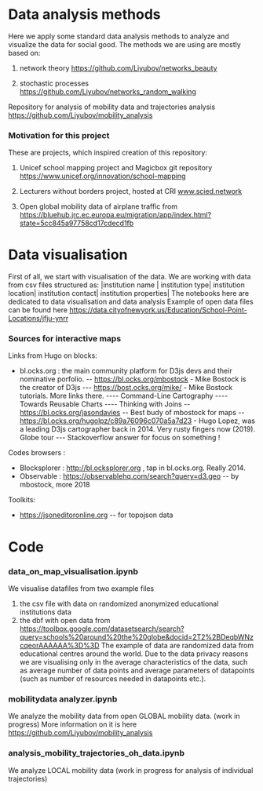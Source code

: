 # Data analysis methods 

Here we apply some standard data analysis methods to analyze and visualize the data for social good. 
The methods we are using are mostly based on:

1. network theory 
https://github.com/Liyubov/networks_beauty

2. stochastic processes 
https://github.com/Liyubov/networks_random_walking

Repository for analysis of mobility data and trajectories analysis https://github.com/Liyubov/mobility_analysis


### Motivation for this project

These are projects, which inspired creation of this repository:

1. Unicef school mapping project and Magicbox git repository
https://www.unicef.org/innovation/school-mapping

2. Lecturers without borders project, hosted at CRI 
www.scied.network 

3. Open global mobility data of airplane traffic 
from https://bluehub.jrc.ec.europa.eu/migration/app/index.html?state=5cc845a97758cd17cdecd1fb 


# Data visualisation 

First of all, we start with visualisation of the data. 
We are working with data from csv files structured as:
   |institution name | institution type| institution location| institution contact| institution properties|
The notebooks here are dedicated to data visualisation and data analysis
Example of open data files can be found here https://data.cityofnewyork.us/Education/School-Point-Locations/jfju-ynrr

### Sources for interactive maps

Links from Hugo on blocks:
- bl.ocks.org : the main community platform for D3js devs and their nominative porfolio.
-- https://bl.ocks.org/mbostock - Mike Bostock is the creator of D3js
--- https://bost.ocks.org/mike/ - Mike Bostock  tutorials. More links there.
---- Command-Line Cartography
---- Towards Reusable Charts
---- Thinking with Joins
-- https://bl.ocks.org/jasondavies -- Best budy of mbostock for maps
-- https://bl.ocks.org/hugolpz/c89a76096c070a5a7d23 - Hugo Lopez, was a leading D3js cartographer back in 2014. Very rusty fingers now (2019). Globe tour
--- Stackoverflow answer for focus on something !

Codes browsers :
- Blocksplorer : http://bl.ocksplorer.org , tap in bl.ocks.org. Really 2014.
- Observable : https://observablehq.com/search?query=d3.geo -- by mbostock, more 2018

Toolkits:
- https://jsoneditoronline.org -- for topojson data

# Code

### data_on_map_visualisation.ipynb 

We visualise datafiles from two example files 
1. the csv file with data on randomized anonymized educational institutions data
2. the dbf with open data from https://toolbox.google.com/datasetsearch/search?query=schools%20around%20the%20globe&docid=2T2%2BDeqbWNzcqeorAAAAAA%3D%3D 
The example of data are randomized data from educational centres around the world. 
Due to the data privacy reasons we are visualising only in the average characteristics of the data, such as average number of data points and average parameters of datapoints (such as number of resources needed in datapoints etc.).

### mobilitydata analyzer.ipynb 

We analyze the mobility data from open GLOBAL mobility data. (work in progress)
More information on it is here https://github.com/Liyubov/mobility_analysis


###  	analysis_mobility_trajectories_oh_data.ipynb 
We analyze LOCAL mobility data 
(work in progress for analysis of individual trajectories)
